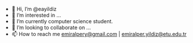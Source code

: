 - 👋 Hi, I’m @eayildiz
- 👀 I’m interested in ...
- 🌱 I’m currently computer science student.
- 💞️ I’m looking to collaborate on ...
- 📫 How to reach me emiralpery@gmail.com | emiralper.yildiz@etu.edu.tr

<!---
eayildiz/eayildiz is a ✨ special ✨ repository because its `README.md` (this file) appears on your GitHub profile.
You can click the Preview link to take a look at your changes.
--->
